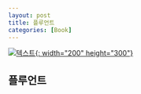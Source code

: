 ```yaml
---
layout: post
title: 플루언트
categories: [Book]
---
```


[![텍스트](http://image.yes24.com/momo/TopCate0001/kepub/L_566478.jpg){: width="200" height="300"}](http://www.yes24.com/Product/Goods/33386845)

## 플루언트
